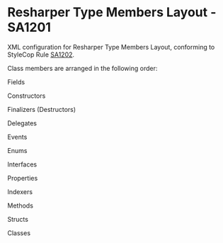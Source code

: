 Resharper Type Members Layout - SA1201
===============

XML configuration for Resharper Type Members Layout, conforming to StyleCop Rule [SA1202](http://www.stylecop.com/docs/SA1201.html).

Class members are arranged in the following order:

Fields

Constructors

Finalizers (Destructors)

Delegates

Events

Enums

Interfaces

Properties

Indexers

Methods

Structs

Classes
